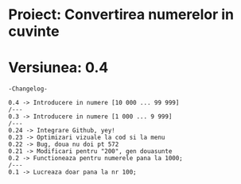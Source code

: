 # Proiect: Convertirea numerelor in cuvinte
# Versiunea: 0.4

    -Changelog-

    0.4 -> Introducere in numere [10 000 ... 99 999]
    /---
    0.3 -> Introducere in numere [1 000 ... 9 999]
    /---
    0.24 -> Integrare Github, yey!
    0.23 -> Optimizari vizuale la cod si la menu
	0.22 -> Bug, doua nu doi pt 572
    0.21 -> Modificari pentru "200", gen douasunte
    0.2 -> Functioneaza pentru numerele pana la 1000;
    /---
    0.1 -> Lucreaza doar pana la nr 100;

